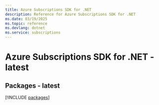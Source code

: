 ```yaml
---
title: Azure Subscriptions SDK for .NET
description: Reference for Azure Subscriptions SDK for .NET
ms.date: 03/19/2025
ms.topic: reference
ms.devlang: dotnet
ms.service: subscriptions
---
```

# Azure Subscriptions SDK for .NET - latest
## Packages - latest
[!INCLUDE [packages](subscriptions-index.md)]